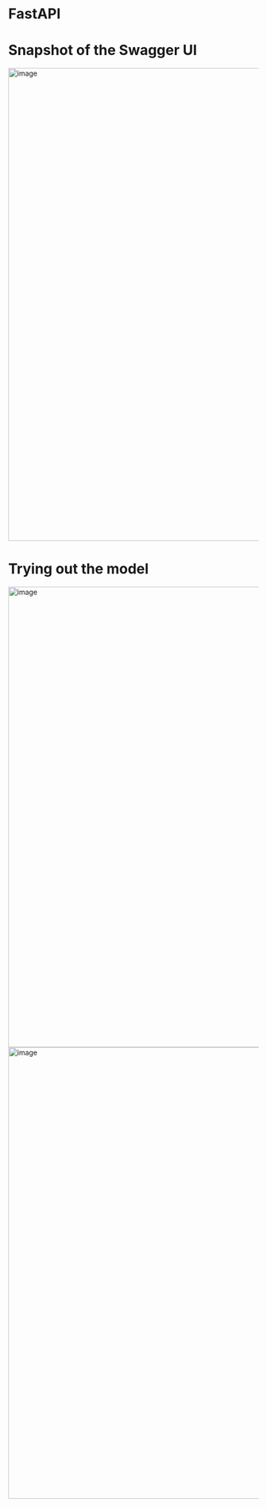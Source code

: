 # FastAPI

# Snapshot of the Swagger UI
<img width="950" alt="image" src="https://user-images.githubusercontent.com/41754574/209424122-1c101323-c2f2-44d1-835a-3ac8bdac01a4.png">


# Trying out the model
<img width="925" alt="image" src="https://user-images.githubusercontent.com/41754574/209424162-521dda5b-8c97-4942-a125-7bce034fcd32.png">
<img width="907" alt="image" src="https://user-images.githubusercontent.com/41754574/209424170-9abbd25e-c30a-448c-8a21-91ed3725a80c.png">
